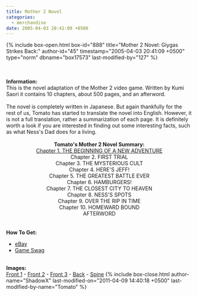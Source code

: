 ```yaml
---
title: Mother 2 Novel
categories:
  - merchandise
date: 2005-04-03 20:41:09 +0500
---
```

{% include box-open.html box-id="888" title="Mother 2 Novel: Giygas Strikes Back:" author-id="45" timestamp="2005-04-03 20:41:09 +0500" type="norm" dbname="box17573" last-modified-by="127" %}
	<center>
	<imgalphapng src="/merchandise/images/m2_novel_title.png" width="200" height="250" alt="Mother 2 Novel: Giygas Strikes Back" />
	</center>
	<br /><br />
	<b>Information:</b>
	<br />
	This is the novel adaptation of the Mother 2 video game. Written by Kumi Saori it 
	contains 10 chapters, about 500 pages, and an afterword.
	<br /><br />
	The novel is completely written in Japanese. But again thankfully for the rest of us, 
	Tomato has started to translate the novel into English. However, it is not a full 
	translation, rather a summarization of each page. It is definitely worth a look if you 
	are interested in finding out some interesting facts, such as what Ness's Dad does for a 
	living.
	<br /><br />
	<center>
	<b>Tomato's Mother 2 Novel Summary:</b><br />
	<a href="/merchandise/misc/m2novel_chapter1.txt">Chapter 1. THE BEGINNING OF A NEW ADVENTURE</a><br />
	Chapter 2. FIRST TRIAL<br />
	Chapter 3. THE MYSTERIOUS CULT<br />
	Chapter 4. HERE'S JEFF!<br />
	Chapter 5. THE GREATEST BATTLE EVER<br />
	Chapter 6. HAMBURGERS!<br />
	Chapter 7. THE CLOSEST CITY TO HEAVEN<br />
	Chapter 8. NESS'S SPOTS<br />
	Chapter 9. OVER THE RIP IN TIME<br />
	Chapter 10. HOMEWARD BOUND<br />
	AFTERWORD<br />
	</center>
	<br /><br />
	<b>How To Get:</b>
	<br />
	<ul>
	<li><a href="http://www.ebay.com">eBay</a></li>
        <li><a href="http://gameswag.com/view/mother-2-gyiyg-strikes-back-novel/">Game Swag</a></li>
	</ul>
	<br />
	<b>Images:</b>
	<br />
	<a href="/merchandise/images/m2_novel_front1.jpg">Front 1</a> - <a href="/merchandise/images/m2_novel_front2.jpg">Front 2</a> - <a href="/merchandise/images/m2_novel_front3.jpg">Front 3</a> - 
	<a href="/merchandise/images/m2_novel_back.jpg">Back</a> - <a href="/merchandise/images/m2_novel_spine.jpg">Spine</a>
{% include box-close.html author-name="ShadowX" last-modified-on="2011-04-09 14:40:18 +0500" last-modified-by-name="Tomato" %}
